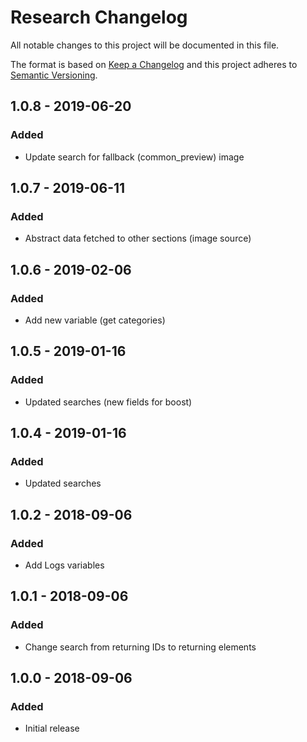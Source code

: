 # Research Changelog

All notable changes to this project will be documented in this file.

The format is based on [Keep a Changelog](http://keepachangelog.com/) and this project adheres to [Semantic Versioning](http://semver.org/).

## 1.0.8 - 2019-06-20
### Added
- Update search for fallback (common_preview) image

## 1.0.7 - 2019-06-11
### Added
- Abstract data fetched to other sections (image source)

## 1.0.6 - 2019-02-06
### Added
- Add new variable (get categories)

## 1.0.5 - 2019-01-16
### Added
- Updated searches (new fields for boost)

## 1.0.4 - 2019-01-16
### Added
- Updated searches

## 1.0.2 - 2018-09-06
### Added
- Add Logs variables

## 1.0.1 - 2018-09-06
### Added
- Change search from returning IDs to returning elements

## 1.0.0 - 2018-09-06
### Added
- Initial release
